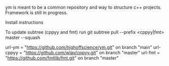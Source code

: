 ym is meant to be a common repository and way to structure c++ projects.
Framework is still in progress.

Install instructions

To update subtree (cppyy and fmt) run
git subtree pull --prefix <cppyy|fmt> <git-url> master --squash

url-ym    = "https://github.com/highoffscience/ym.git" on branch "main"
url-cppyy = "https://github.com/wlav/cppyy.git"        on branch "master"
url-fmt   = "https://github.com/fmtlib/fmt.git"        on branch "master"
